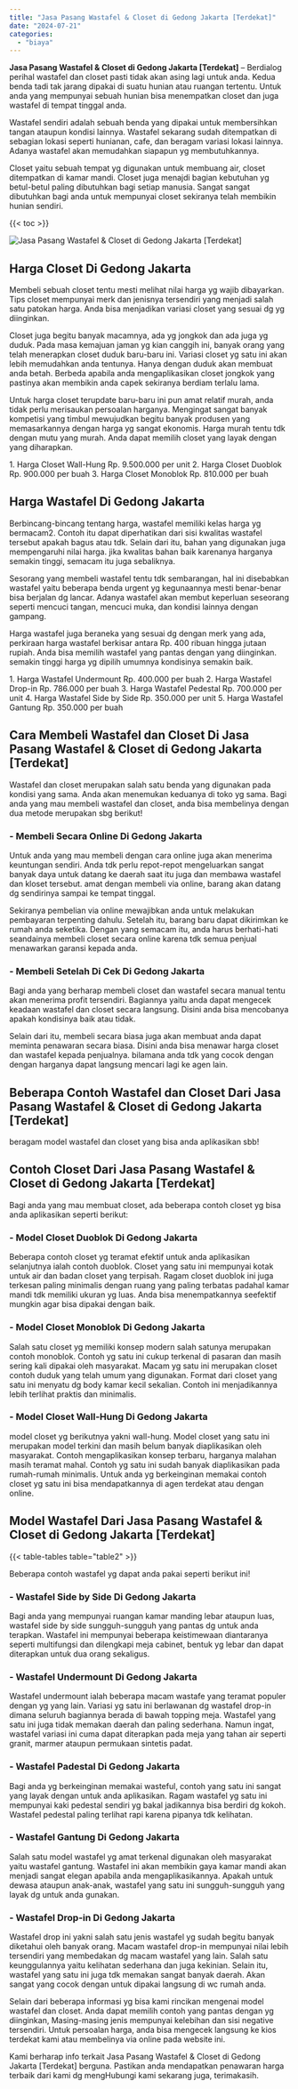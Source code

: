 ```yaml
---
title: "Jasa Pasang Wastafel & Closet di Gedong Jakarta [Terdekat]"
date: "2024-07-21"
categories: 
  - "biaya"
---
```


**Jasa Pasang Wastafel & Closet di Gedong Jakarta \[Terdekat\]** – Berdialog perihal wastafel dan closet pasti tidak akan asing lagi untuk anda. Kedua benda tadi tak jarang dipakai di suatu hunian atau ruangan tertentu. Untuk anda yang mempunyai sebuah hunian bisa menempatkan closet dan juga wastafel di tempat tinggal anda.

Wastafel sendiri adalah sebuah benda yang dipakai untuk membersihkan tangan ataupun kondisi lainnya. Wastafel sekarang sudah ditempatkan di sebagian lokasi seperti hunianan, cafe, dan beragam variasi lokasi lainnya. Adanya wastafel akan memudahkan siapapun yg membutuhkannya.

Closet yaitu sebuah tempat yg digunakan untuk membuang air, closet ditempatkan di kamar mandi. Closet juga menajdi bagian kebutuhan yg betul-betul paling dibutuhkan bagi setiap manusia. Sangat sangat dibutuhkan bagi anda untuk mempunyai closet sekiranya telah membikin hunian sendiri.

{{< toc >}}

![Jasa Pasang Wastafel & Closet di Gedong Jakarta [Terdekat]](/images/wastafel-closet-murah27.png)

## Harga Closet Di Gedong Jakarta

Membeli sebuah closet tentu mesti melihat nilai harga yg wajib dibayarkan. Tips closet mempunyai merk dan jenisnya tersendiri yang menjadi salah satu patokan harga. Anda bisa menjadikan variasi closet yang sesuai dg yg diinginkan.

Closet juga begitu banyak macamnya, ada yg jongkok dan ada juga yg duduk. Pada masa kemajuan jaman yg kian canggih ini, banyak orang yang telah menerapkan closet duduk baru-baru ini. Variasi closet yg satu ini akan lebih memudahkan anda tentunya. Hanya dengan duduk akan membuat anda betah. Berbeda apabila anda mengaplikasikan closet jongkok yang pastinya akan membikin anda capek sekiranya berdiam terlalu lama.

Untuk harga closet terupdate baru-baru ini pun amat relatif murah, anda tidak perlu merisaukan persoalan harganya. Mengingat sangat banyak kompetisi yang timbul mewujudkan begitu banyak produsen yang memasarkannya dengan harga yg sangat ekonomis. Harga murah tentu tdk dengan mutu yang murah. Anda dapat memilih closet yang layak dengan yang diharapkan.

1\. Harga Closet Wall-Hung Rp. 9.500.000 per unit 2. Harga Closet Duoblok Rp. 900.000 per buah 3. Harga Closet Monoblok Rp. 810.000 per buah

## Harga Wastafel Di Gedong Jakarta

Berbincang-bincang tentang harga, wastafel memiliki kelas harga yg bermacam2. Contoh itu dapat diperhatikan dari sisi kwalitas wastafel tersebut apakah bagus atau tdk. Selain dari itu, bahan yang digunakan juga mempengaruhi nilai harga. jika kwalitas bahan baik karenanya harganya semakin tinggi, semacam itu juga sebaliknya.

Sesorang yang membeli wastafel tentu tdk sembarangan, hal ini disebabkan wastafel yaitu beberapa benda urgent yg kegunaannya mesti benar-benar bisa berjalan dg lancar. Adanya wastafel akan membut keperluan seseorang seperti mencuci tangan, mencuci muka, dan kondisi lainnya dengan gampang.

Harga wastafel juga beraneka yang sesuai dg dengan merk yang ada, perkiraan harga wastafel berkisar antara Rp. 400 ribuan hingga jutaan rupiah. Anda bisa memilih wastafel yang pantas dengan yang diinginkan. semakin tinggi harga yg dipilih umumnya kondisinya semakin baik.

1\. Harga Wastafel Undermount Rp. 400.000 per buah 2. Harga Wastafel Drop-in Rp. 786.000 per buah 3. Harga Wastafel Pedestal Rp. 700.000 per unit 4. Harga Wastafel Side by Side Rp. 350.000 per unit 5. Harga Wastafel Gantung Rp. 350.000 per buah

## Cara Membeli Wastafel dan Closet Di Jasa Pasang Wastafel & Closet di Gedong Jakarta \[Terdekat\]

Wastafel dan closet merupakan salah satu benda yang digunakan pada kondisi yang sama. Anda akan menemukan keduanya di toko yg sama. Bagi anda yang mau membeli wastafel dan closet, anda bisa membelinya dengan dua metode merupakan sbg berikut!

### \- Membeli Secara Online Di Gedong Jakarta

Untuk anda yang mau membeli dengan cara online juga akan menerima keuntungan sendiri. Anda tdk perlu repot-repot mengeluarkan sangat banyak daya untuk datang ke daerah saat itu juga dan membawa wastafel dan kloset tersebut. amat dengan membeli via online, barang akan datang dg sendirinya sampai ke tempat tinggal.

Sekiranya pembelian via online mewajibkan anda untuk melakukan pembayaran terpenting dahulu. Setelah itu, barang baru dapat dikirimkan ke rumah anda seketika. Dengan yang semacam itu, anda harus berhati-hati seandainya membeli closet secara online karena tdk semua penjual menawarkan garansi kepada anda.

### \- Membeli Setelah Di Cek Di Gedong Jakarta

Bagi anda yang berharap membeli closet dan wastafel secara manual tentu akan menerima profit tersendiri. Bagiannya yaitu anda dapat mengecek keadaan wastafel dan closet secara langsung. Disini anda bisa mencobanya apakah kondisinya baik atau tidak.

Selain dari itu, membeli secara biasa juga akan membuat anda dapat meminta penawaran secara biasa. Disini anda bisa menawar harga closet dan wastafel kepada penjualnya. bilamana anda tdk yang cocok dengan dengan harganya dapat langsung mencari lagi ke agen lain.

## Beberapa Contoh Wastafel dan Closet Dari Jasa Pasang Wastafel & Closet di Gedong Jakarta \[Terdekat\]

beragam model wastafel dan closet yang bisa anda aplikasikan sbb!

## Contoh Closet Dari Jasa Pasang Wastafel & Closet di Gedong Jakarta \[Terdekat\]

Bagi anda yang mau membuat closet, ada beberapa contoh closet yg bisa anda aplikasikan seperti berikut:

### \- Model Closet Duoblok Di Gedong Jakarta

Beberapa contoh closet yg teramat efektif untuk anda aplikasikan selanjutnya ialah contoh duoblok. Closet yang satu ini mempunyai kotak untuk air dan badan closet yang terpisah. Ragam closet duoblok ini juga terkesan paling minimalis dengan ruang yang paling terbatas padahal kamar mandi tdk memiliki ukuran yg luas. Anda bisa menempatkannya seefektif mungkin agar bisa dipakai dengan baik.

### \- Model Closet Monoblok Di Gedong Jakarta

Salah satu closet yg memiliki konsep modern salah satunya merupakan contoh monoblok. Contoh yg satu ini cukup terkenal di pasaran dan masih sering kali dipakai oleh masyarakat. Macam yg satu ini merupakan closet contoh duduk yang telah umum yang digunakan. Format dari closet yang satu ini menyatu dg body kamar kecil sekalian. Contoh ini menjadikannya lebih terlihat praktis dan minimalis.

### \- Model Closet Wall-Hung Di Gedong Jakarta

model closet yg berikutnya yakni wall-hung. Model closet yang satu ini merupakan model terkini dan masih belum banyak diaplikasikan oleh masyarakat. Contoh mengaplikasikan konsep terbaru, harganya malahan masih teramat mahal. Contoh yg satu ini sudah banyak diaplikasikan pada rumah-rumah minimalis. Untuk anda yg berkeinginan memakai contoh closet yg satu ini bisa mendapatkannya di agen terdekat atau dengan online.

## Model Wastafel Dari Jasa Pasang Wastafel & Closet di Gedong Jakarta \[Terdekat\]

{{< table-tables table="table2" >}}

Beberapa contoh wastafel yg dapat anda pakai seperti berikut ini!

### \- Wastafel Side by Side Di Gedong Jakarta

Bagi anda yang mempunyai ruangan kamar manding lebar ataupun luas, wastafel side by side sungguh-sungguh yang pantas dg untuk anda terapkan. Wastafel ini mempunyai beberapa keistimewaan diantaranya seperti multifungsi dan dilengkapi meja cabinet, bentuk yg lebar dan dapat diterapkan untuk dua orang sekaligus.

### \- Wastafel Undermount Di Gedong Jakarta

Wastafel undermount ialah beberapa macam wastafe yang teramat populer dengan yg yang lain. Variasi yg satu ini berlawanan dg wastafel drop-in dimana seluruh bagiannya berada di bawah topping meja. Wastafel yang satu ini juga tidak memakan daerah dan paling sederhana. Namun ingat, wastafel variasi ini cuma dapat diterapkan pada meja yang tahan air seperti granit, marmer ataupun permukaan sintetis padat.

### \- Wastafel Padestal Di Gedong Jakarta

Bagi anda yg berkeinginan memakai wasteful, contoh yang satu ini sangat yang layak dengan untuk anda aplikasikan. Ragam wastafel yg satu ini mempunyai kaki pedestal sendiri yg bakal jadikannya bisa berdiri dg kokoh. Wastafel pedestal paling terlihat rapi karena pipanya tdk kelihatan.

### \- Wastafel Gantung Di Gedong Jakarta

Salah satu model wastafel yg amat terkenal digunakan oleh masyarakat yaitu wastafel gantung. Wastafel ini akan membikin gaya kamar mandi akan menjadi sangat elegan apabila anda mengaplikasikannya. Apakah untuk dewasa ataupun anak-anak, wastafel yang satu ini sungguh-sungguh yang layak dg untuk anda gunakan.

### \- Wastafel Drop-in Di Gedong Jakarta

Wastafel drop ini yakni salah satu jenis wastafel yg sudah begitu banyak diketahui oleh banyak orang. Macam wastafel drop-in mempunyai nilai lebih tersendiri yang membedakan dg macam wastafel yang lain. Salah satu keunggulannya yaitu kelihatan sederhana dan juga kekinian. Selain itu, wastafel yang satu ini juga tdk memakan sangat banyak daerah. Akan sangat yang cocok dengan untuk dipakai langsung di wc rumah anda.

Selain dari beberapa informasi yg bisa kami rincikan mengenai model wastafel dan closet. Anda dapat memilih contoh yang pantas dengan yg diinginkan, Masing-masing jenis mempunyai kelebihan dan sisi negative tersendiri. Untuk persoalan harga, anda bisa mengecek langsung ke kios terdekat kami atau membelinya via online pada website ini.

Kami berharap info terkait Jasa Pasang Wastafel & Closet di Gedong Jakarta \[Terdekat\] berguna. Pastikan anda mendapatkan penawaran harga terbaik dari kami dg mengHubungi kami sekarang juga, terimakasih.
